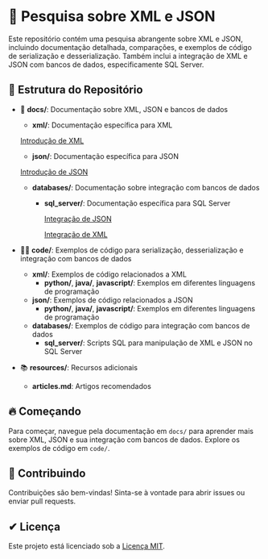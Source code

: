 # 📖 Pesquisa sobre XML e JSON

Este repositório contém uma pesquisa abrangente sobre XML e JSON, incluindo documentação detalhada, comparações, e exemplos de código de serialização e desserialização. Também inclui a integração de XML e JSON com bancos de dados, especificamente SQL Server.

## 📁 Estrutura do Repositório

- 📄 **docs/**: Documentação sobre XML, JSON e bancos de dados
  - **xml/**: Documentação específica para XML

  [Introdução de XML](docs/xml/introdução.md)

  - **json/**: Documentação específica para JSON

  [Introdução de JSON](docs/json/introdução.md)

  - **databases/**: Documentação sobre integração com bancos de dados

    - **sql_server/**: Documentação específica para SQL Server

      [Integração de JSON](docs/databases/sql_server/json/json_integração.md)
      
      [Integração de XML](docs/databases/sql_server/xml/xml_integração.md)

- 👨‍💻 **code/**: Exemplos de código para serialização, desserialização e integração com bancos de dados
  - **xml/**: Exemplos de código relacionados a XML
    - **python/**, **java/**, **javascript/**: Exemplos em diferentes linguagens de programação
  - **json/**: Exemplos de código relacionados a JSON
    - **python/**, **java/**, **javascript/**: Exemplos em diferentes linguagens de programação
  - **databases/**: Exemplos de código para integração com bancos de dados
    - **sql_server/**: Scripts SQL para manipulação de XML e JSON no SQL Server

- 📚 **resources/**: Recursos adicionais
  - **articles.md**: Artigos recomendados

## 🔥 Começando

Para começar, navegue pela documentação em `docs/` para aprender mais sobre XML, JSON e sua integração com bancos de dados. Explore os exemplos de código em `code/`.

## 🤝 Contribuindo

Contribuições são bem-vindas! Sinta-se à vontade para abrir issues ou enviar pull requests.

## ✔ Licença

Este projeto está licenciado sob a [Licença MIT](LICENSE).
